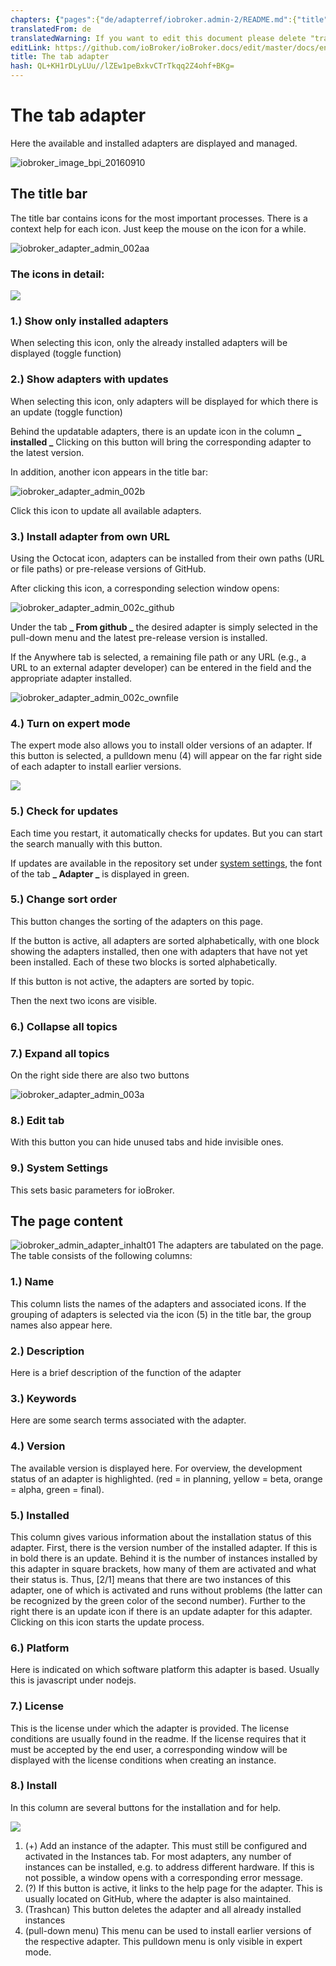 ```yaml
---
chapters: {"pages":{"de/adapterref/iobroker.admin-2/README.md":{"title":{"de":"no title"},"content":"de/adapterref/iobroker.admin-2/README.md"},"de/adapterref/iobroker.admin-2/admin/tab-adapters.md":{"title":{"de":"Der Reiter Adapter"},"content":"de/adapterref/iobroker.admin-2/admin/tab-adapters.md"},"de/adapterref/iobroker.admin-2/admin/tab-instances.md":{"title":{"de":"Der Reiter Instanzen"},"content":"de/adapterref/iobroker.admin-2/admin/tab-instances.md"},"de/adapterref/iobroker.admin-2/admin/tab-objects.md":{"title":{"de":"Der Reiter Objekte"},"content":"de/adapterref/iobroker.admin-2/admin/tab-objects.md"},"de/adapterref/iobroker.admin-2/admin/tab-states.md":{"title":{"de":"Der Reiter Zustände"},"content":"de/adapterref/iobroker.admin-2/admin/tab-states.md"},"de/adapterref/iobroker.admin-2/admin/tab-groups.md":{"title":{"de":"Der Reiter Gruppen"},"content":"de/adapterref/iobroker.admin-2/admin/tab-groups.md"},"de/adapterref/iobroker.admin-2/admin/tab-users.md":{"title":{"de":"Der Reiter Benutzer"},"content":"de/adapterref/iobroker.admin-2/admin/tab-users.md"},"de/adapterref/iobroker.admin-2/admin/tab-events.md":{"title":{"de":"Der Reiter Ereignisse"},"content":"de/adapterref/iobroker.admin-2/admin/tab-events.md"},"de/adapterref/iobroker.admin-2/admin/tab-hosts.md":{"title":{"de":"Der Reiter Hosts"},"content":"de/adapterref/iobroker.admin-2/admin/tab-hosts.md"},"de/adapterref/iobroker.admin-2/admin/tab-enums.md":{"title":{"de":"Der Reiter Aufzählungen"},"content":"de/adapterref/iobroker.admin-2/admin/tab-enums.md"},"de/adapterref/iobroker.admin-2/admin/tab-log.md":{"title":{"de":"Der Reiter Log"},"content":"de/adapterref/iobroker.admin-2/admin/tab-log.md"},"de/adapterref/iobroker.admin-2/admin/tab-system.md":{"title":{"de":"Die Systemeinstellungen"},"content":"de/adapterref/iobroker.admin-2/admin/tab-system.md"}}}
translatedFrom: de
translatedWarning: If you want to edit this document please delete "translatedFrom" field, elsewise this document will be translated automatically again
editLink: https://github.com/ioBroker/ioBroker.docs/edit/master/docs/en/adapterref/iobroker.admin-2/admin/tab-adapters.md
title: The tab adapter
hash: QL+KH1rDLyLUu//lZEw1peBxkvCTrTkqq2Z4ohf+BKg=
---
```

# The tab adapter
Here the available and installed adapters are displayed and managed.

![iobroker_image_bpi_20160910](../../../../de/adapterref/iobroker.admin-2/admin/img/ioBroker_Image_BPi_20160910.jpg)

## The title bar
The title bar contains icons for the most important processes.
There is a context help for each icon. Just keep the mouse on the icon for a while.

![iobroker_adapter_admin_002aa](../../../../de/adapterref/iobroker.admin-2/admin/img/tab-adapters_002aa.jpg)

### **The icons in detail:**
![](../../../../de/adapterref/iobroker.admin-2/admin/img/tab-adapters_icons01_20170108-e1483882554815.jpg)

### **1.) Show only installed adapters**
When selecting this icon, only the already installed adapters will be displayed (toggle function)

### **2.) Show adapters with updates**
When selecting this icon, only adapters will be displayed for which there is an update (toggle function)

Behind the updatable adapters, there is an update icon in the column **_ installed _** Clicking on this button will bring the corresponding adapter to the latest version.

In addition, another icon appears in the title bar:

![iobroker_adapter_admin_002b](../../../../de/adapterref/iobroker.admin-2/admin/img/tab-adapters_002b.jpg)

Click this icon to update all available adapters.

### **3.) Install adapter from own URL**
Using the Octocat icon, adapters can be installed from their own paths (URL or file paths) or pre-release versions of GitHub.

After clicking this icon, a corresponding selection window opens:

![iobroker_adapter_admin_002c_github](../../../../de/adapterref/iobroker.admin-2/admin/img/tab-adapters_002c_GitHub.jpg)

Under the tab **_ From github _** the desired adapter is simply selected in the pull-down menu and the latest pre-release version is installed.

If the Anywhere tab is selected, a remaining file path or any URL (e.g., a URL to an external adapter developer) can be entered in the field and the appropriate adapter installed.

![iobroker_adapter_admin_002c_ownfile](../../../../de/adapterref/iobroker.admin-2/admin/img/tab-adapters_002c_ownFile.jpg)

### **4.) Turn on expert mode**
The expert mode also allows you to install older versions of an adapter.
If this button is selected, a pulldown menu (4) will appear on the far right side of each adapter to install earlier versions.

![](../../../../de/adapterref/iobroker.admin-2/admin/img/tab-adapters_icons02_20170108.jpg)

### **5.) Check for updates**
Each time you restart, it automatically checks for updates. But you can start the search manually with this button.

If updates are available in the repository set under [system settings](#Systemeinstellungen), the font of the tab **_ Adapter _** is displayed in green.

### **5.) Change sort order**
This button changes the sorting of the adapters on this page.

If the button is active, all adapters are sorted alphabetically, with one block showing the adapters installed, then one with adapters that have not yet been installed. Each of these two blocks is sorted alphabetically.

If this button is not active, the adapters are sorted by topic.

Then the next two icons are visible.

### **6.) Collapse all topics**
### **7.) Expand all topics**
On the right side there are also two buttons

![iobroker_adapter_admin_003a](../../../../de/adapterref/iobroker.admin-2/admin/img/tab-adapters_003a.jpg)

### **8.) Edit tab**
With this button you can hide unused tabs and hide invisible ones.

### **<a id="Systemeinstellungen"></a> 9.) System Settings**
This sets basic parameters for ioBroker.

## The page content
![iobroker_admin_adapter_inhalt01](../../../../de/adapterref/iobroker.admin-2/admin/img/tab-adapters_Inhalt01.jpg) The adapters are tabulated on the page. The table consists of the following columns:

### **1.) Name**
This column lists the names of the adapters and associated icons.
If the grouping of adapters is selected via the icon (5) in the title bar, the group names also appear here.

### **2.) Description**
Here is a brief description of the function of the adapter

### **3.) Keywords**
Here are some search terms associated with the adapter.

### **4.) Version**
The available version is displayed here. For overview, the development status of an adapter is highlighted. (red = in planning, yellow = beta, orange = alpha, green = final).

### **5.) Installed**
This column gives various information about the installation status of this adapter.
First, there is the version number of the installed adapter. If this is in bold there is an update. Behind it is the number of instances installed by this adapter in square brackets, how many of them are activated and what their status is. Thus, [2/1] means that there are two instances of this adapter, one of which is activated and runs without problems (the latter can be recognized by the green color of the second number). Further to the right there is an update icon if there is an update adapter for this adapter. Clicking on this icon starts the update process.

### **6.) Platform**
Here is indicated on which software platform this adapter is based. Usually this is javascript under nodejs.

### **7.) License**
This is the license under which the adapter is provided. The license conditions are usually found in the readme. If the license requires that it must be accepted by the end user, a corresponding window will be displayed with the license conditions when creating an instance.

### **8.) Install**
In this column are several buttons for the installation and for help.

![](../../../../de/adapterref/iobroker.admin-2/admin/img/tab-adapters_icons02_20170108.jpg)

1. (+) Add an instance of the adapter. This must still be configured and activated in the Instances tab. For most adapters, any number of instances can be installed, e.g. to address different hardware. If this is not possible, a window opens with a corresponding error message.
2. (?) If this button is active, it links to the help page for the adapter. This is usually located on GitHub, where the adapter is also maintained.
3. (Trashcan) This button deletes the adapter and all already installed instances
4. (pull-down menu) This menu can be used to install earlier versions of the respective adapter. This pulldown menu is only visible in expert mode.